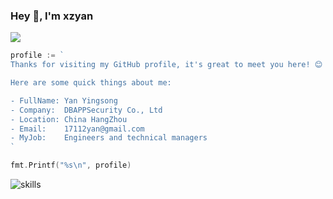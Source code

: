 ### Hey 👋, I'm xzyan

![](https://github.com/xzyan/xzyan/blob/master/assets/header_.png)

```go
profile := `
Thanks for visiting my GitHub profile, it's great to meet you here! 😊

Here are some quick things about me:

- FullName: Yan Yingsong
- Company:  DBAPPSecurity Co., Ltd
- Location: China HangZhou
- Email:    17112yan@gmail.com
- MyJob:    Engineers and technical managers
`

fmt.Printf("%s\n", profile)
```

![skills](http://xzyan.github.io/skills.svg)
